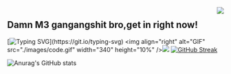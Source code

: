 <img align="right" src="https://count.getloli.com/get/@:Minori-ty?theme=rule34">

## Damn M3 gangangshit bro,get in right now! 
[![Typing SVG](https://readme-typing-svg.demolab.com/?lines=Personal+Introduction;Welcome+to+my+kingdom+:D!)](https://git.io/typing-svg)
<img align="right" alt="GIF" src="./images/code.gif" width="340" height="10%" />![](https://github-readme-stats.vercel.app/api/top-langs/?username=WORRISON520343&layout=compact&langs_count=6)
[![GitHub Streak](https://github-readme-streak-stats.herokuapp.com?user=WORRISON520343&theme=tokyonight&hide_border=true&border_radius=4.3&date_format=M%20j%5B%2C%20Y%5D)](https://git.io/streak-stats)

![Anurag's GitHub stats](https://github-readme-stats.vercel.app/api?username=WORRISON520343&show_icons=true&theme=tokyonight) 
